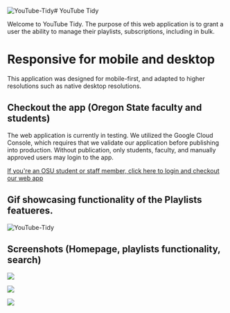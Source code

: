 ![YouTube-Tidy](https://github.com/osu-cs494-w24/youtube-tidy/assets/98569819/0fa7e74a-58c2-427b-a3ba-7897c0e4833a)# YouTube Tidy

Welcome to YouTube Tidy. The purpose of this web application is to grant a user the ability to manage their playlists, subscriptions, including in bulk.

# Responsive for mobile and desktop

This application was designed for mobile-first, and adapted to higher resolutions such as native desktop resolutions.

## Checkout the app (Oregon State faculty and students)

The web application is currently in testing. We utilized the Google Cloud Console, which requires that we validate our application before publishing into production. Without publication, only students, faculty, and manually approved users may login to the app.

[If you're an OSU student or staff member, click here to login and checkout our web app](https://youtubetidy.netlify.app/)

## Gif showcasing functionality of the Playlists featueres.
![YouTube-Tidy](https://github.com/osu-cs494-w24/youtube-tidy/assets/98569819/b29751c9-1348-420a-95c5-00e0ee66a5a7)


## Screenshots (Homepage, playlists functionality, search)

![](https://i.ibb.co/rwDCgQB/Screenshot-2024-03-29-at-16-22-55-You-Tube-Tidy.png)

![](https://i.ibb.co/RPVfLXv/Screenshot-2024-03-29-at-16-25-11-You-Tube-Tidy.png)

![](https://i.ibb.co/kxZmFxn/Screenshot-2024-03-29-at-16-26-17-You-Tube-Tidy.png)
